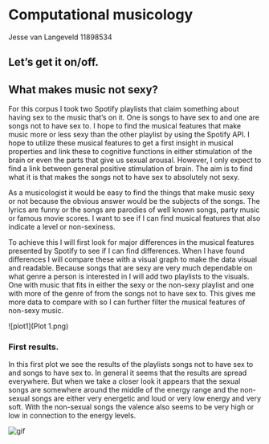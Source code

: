 # Computational musicology
Jesse van Langeveld
11898534

## Let’s get it on/off.

## What makes music not sexy?

For this corpus I took two Spotify playlists that claim something about having sex to the music that’s on it. One is songs to have sex to and one are songs not to have sex to. I hope to find the musical features that make music more or less sexy than the other playlist by using the Spotify API. I hope to utilize these musical features to get a first insight in musical properties and link these to cognitive functions in either stimulation of the brain or even the parts that give us sexual arousal. However, I only expect to find a link between general positive stimulation of brain. The aim is to find what it is that makes the songs not to have sex to absolutely not sexy.

As a musicologist it would be easy to find the things that make music sexy or not because the obvious answer would be the subjects of the songs. The lyrics are funny or the songs are parodies of well known songs, party music or famous movie scores. I want to see if I can find musical features that also indicate a level or non-sexiness. 

To achieve this I will first look for major differences in the musical features presented by Spotify to see if I can find differences.  When I have found differences I will compare these with a visual graph to make the data visual and readable. Because songs that are sexy are very much dependable on what genre a person is interested in I will add two playlists to the visuals. One with music that fits in either the sexy or the non-sexy playlist and one with more of the genre of from the songs not to have sex to. This gives me more data to compare with so I can further filter the musical features of non-sexy music. 


![plot1](Plot 1.png)

### First results.

In this first plot we see the results of the playlists songs not to have sex to and songs to have sex to. In general it seems that the results are spread everywhere. But when we take a closer look it appears that the sexual songs are somewhere around the middle of the energy range and the non-sexual songs are either very energetic and loud or very low energy and very soft. With the non-sexual songs the valence also seems to be very high or low in connection to the energy levels.

![gif](giftest.gif)
